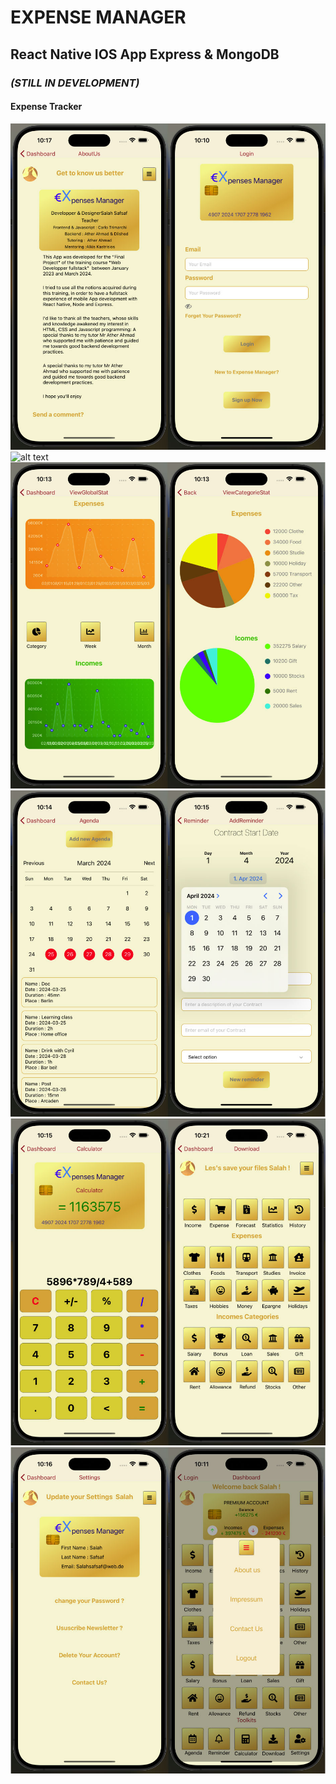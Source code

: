 <p align="center">

# **EXPENSE MANAGER**

## **React Native IOS App Express & MongoDB**

### **_(STILL IN DEVELOPMENT)_**

#### **Expense Tracker**

![alt text](App/assets/PhotoApp/1_1.jpg)
![alt text](App/assets/PhotoApp/2_1.jp) 
![alt text](App/assets/PhotoApp/3_1.jpg)
![alt text](App/assets/PhotoApp/4_1.jpg)
![alt text](App/assets/PhotoApp/5_1.jpg)
![alt text](App/assets/PhotoApp/6_1.jpg)

</p>